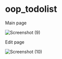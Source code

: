 # oop_todolist
Main page 

![Screenshot (9)](https://user-images.githubusercontent.com/61685957/131623021-ae7d1b36-d360-4c10-9d75-5a90816e53c9.png)

Edit page

![Screenshot (10)](https://user-images.githubusercontent.com/61685957/131623201-737adfe1-7a13-4f1d-8a7f-c928c649f8ec.png)

